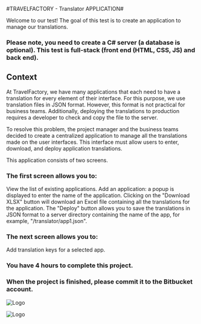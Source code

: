 #TRAVELFACTORY - Translator APPLICATION#

Welcome to our test! 
The goal of this test is to create an application to manage our translations.

### Please note, you need to create a C# server (a database is optional). This test is full-stack (front end (HTML, CSS, JS) and back end).

## Context ##
At TravelFactory, we have many applications that each need to have a translation for every element of their interface. For this purpose, we use translation files in JSON format. However, this format is not practical for business teams. Additionally, deploying the translations to production requires a developer to check and copy the file to the server.

To resolve this problem, the project manager and the business teams decided to create a centralized application to manage all the translations made on the user interfaces. This interface must allow users to enter, download, and deploy application translations.

This application consists of two screens.

### The first screen allows you to: ###
View the list of existing applications.
Add an application: a popup is displayed to enter the name of the application.
Clicking on the "Download XLSX" button will download an Excel file containing all the translations for the application.
The "Deploy" button allows you to save the translations in JSON format to a server directory containing the name of the app, for example, "/translator/app1.json".

### The next screen allows you to: ###
Add translation keys for a selected app.

### You have 4 hours to complete this project. ###

### When the project is finished, please commit it to the Bitbucket account. ###

![Logo](
https://bytebucket.org/labtravelfactory/workspace/snippets/BzgzR5/raw/21436a2a880db2b97089e509c16e5dced95c1460/translatorScreen1.jpg)

![Logo](
https://bytebucket.org/labtravelfactory/workspace/snippets/BzgzR5/raw/5509bf0dc83a8308d022d8845ba243c075f2f3ee/translatorScreen2.jpg)

